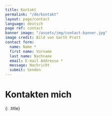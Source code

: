 ```yaml
---
title: Kontakt
permalink: "/de/kontakt"
layout: page/contact
language: deutsch
page ref: contact
banner image: "/assets/img/contact-banner.jpg"
image credit: Bild von Garth Pratt
contact form:
  name: Name *
  first name: Vorname
  last name: Nachname
  email: E-mail Addresse *
  message: Nachricht
  submit: Senden
---
```


# Kontakten mich
{: .title}
